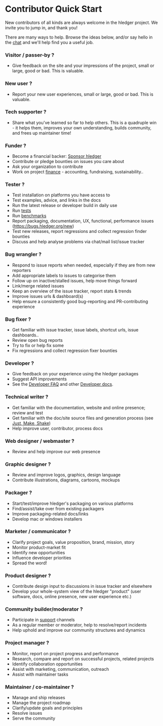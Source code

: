 # Contributor Quick Start

<div class=pagetoc>

<!-- toc -->
</div>

New contributors of all kinds are always welcome in the hledger project. 
We invite you to jump in, and thank you!

There are many ways to help. Browse the ideas below,
and/or say hello in the [chat](support.md) and we'll help find you a useful job.

### Visitor / passer-by ?

- Give feedback on the site and your impressions of the project, small or large, good or bad. This is valuable.

### New user ?

- Report your new user experiences, small or large, good or bad. This is valuable.

### Tech supporter ?

- Share what you've learned so far to help others. This is a quadruple win -
  it helps them, improves your own understanding, builds community, and frees up maintainer time!

### Funder ?

- Become a financial backer: [Sponsor hledger](sponsor.md)
- Contribute or pledge bounties on issues you care about
- Ask your organization to contribute
- Work on project [finance](FINANCE.md) - accounting, fundraising, sustainability..

### Tester ?

- Test installation on platforms you have access to
- Test examples, advice, and links in the docs
- Run the latest release or developer build in daily use
- Run [tests](#run-package-tests)
- Run [benchmarks](#run-package-benchmarks)
- Report packaging, documentation, UX, functional, performance issues (<https://bugs.hledger.org/new>)
- Test new releases, report regressions and collect regression finder bounties
- Discuss and help analyse problems via chat/mail list/issue tracker

### Bug wrangler ?

- Respond to issue reports when needed, especially if they are from new reporters
- Add appropriate labels to issues to categorise them
- Follow up on inactive/stalled issues, help move things forward
- Link/merge related issues
- Keep an overview of the issue tracker, report stats & trends
- Improve issues urls & dashboard(s)
- Help ensure a consistently good bug-reporting and PR-contributing experience

### Bug fixer ?

- Get familiar with issue tracker, issue labels, shortcut urls, issue dashboards..
- Review open bug reports
- Try to fix or help fix some
- Fix regressions and collect regression fixer bounties

### Developer ?

- Give feedback on your experience using the hledger packages
- Suggest API improvements
- See the [Developer FAQ](DEVFAQ.md) and other [Developer docs](dev.md).

### Technical writer ?

- Get familiar with the documentation, website and online presence; review and test
- Get familiar with the doc/site source files and generation process (see [Just, Make, Shake](JUST-MAKE-SHAKE.md))
- Help improve user, contributor, process docs

### Web designer / webmaster ?

- Review and help improve our web presence

### Graphic designer ?

- Review and improve logos, graphics, design language
- Contribute illustrations, diagrams, cartoons, mockups

### Packager ?

- Start/test/improve hledger's packaging on various platforms
- Find/assist/take over from existing packagers
- Improve packaging-related docs/links
- Develop mac or windows installers

### Marketer / communicator ?

- Clarify project goals, value proposition, brand, mission, story
- Monitor product-market fit
- Identify new opportunities
- Influence developer priorities
- Spread the word!

### Product designer ?

- Contribute design input to discussions in issue tracker and elsewhere
- Develop your whole-system view of the hledger "product" (user software, docs, online presence, new user experience etc.)

### Community builder/moderator ?

- Participate in [support](support.md) channels
- As a regular member or moderator, help to resolve/report incidents
- Help uphold and improve our community structures and dynamics

### Project manager ?

- Monitor, report on project progress and performance
- Research, compare and report on successful projects, related projects
- Identify collaboration opportunities
- Assist with marketing, communication, outreach
- Assist with maintainer tasks

### Maintainer / co-maintainer ?

- Manage and ship releases
- Manage the project roadmap
- Clarify/update goals and principles
- Resolve issues
- Serve the community
